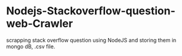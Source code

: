 # Nodejs-Stackoverflow-question-web-Crawler
scrapping stack overflow question using NodeJS and storing them in mongo dB, .csv file.
